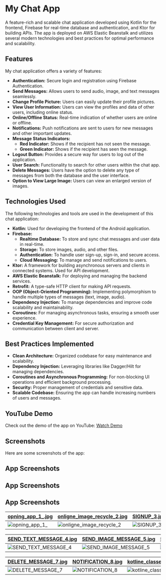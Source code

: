 # My Chat App

A feature-rich and scalable chat application developed using Kotlin for the frontend, Firebase for real-time database and authentication, and Ktor for building APIs. The app is deployed on AWS Elastic Beanstalk and utilizes several modern technologies and best practices for optimal performance and scalability.

## Features

My chat application offers a variety of features:

- **Authentication:** Secure login and registration using Firebase Authentication.
- **Send Messages:** Allows users to send audio, image, and text messages seamlessly.
- **Change Profile Picture:** Users can easily update their profile pictures.
- **View User Information:** Users can view the profiles and data of other users, including online status.
- **Online/Offline Status:** Real-time indication of whether users are online or offline.
- **Notifications:** Push notifications are sent to users for new messages and other important updates.
- **Message Status Indicators:**
  - **Red Indicator:** Shows if the recipient has not seen the message.
  - **Green Indicator:** Shows if the recipient has seen the message.
- **Logout Button:** Provides a secure way for users to log out of the application.
- **User Search:** Functionality to search for other users within the chat app.
- **Delete Messages:** Users have the option to delete any type of messages from both the database and the user interface.
- **Option to View Large Image:** Users can view an enlarged version of images.

## Technologies Used

The following technologies and tools are used in the development of this chat application:

- **Kotlin:** Used for developing the frontend of the Android application.
- **Firebase:**
  - **Realtime Database:** To store and sync chat messages and user data in real-time.
  - **Storage:** To store images, audio, and other files.
  - **Authentication:** To handle user sign-up, sign-in, and secure access.
  - **Cloud Messaging:** To manage and send notifications to users.
- **Ktor:** A framework for building asynchronous servers and clients in connected systems. Used for API development.
- **AWS Elastic Beanstalk:** For deploying and managing the backend services.
- **Retrofit:** A type-safe HTTP client for making API requests.
- **OOP (Object-Oriented Programming):** Implementing polymorphism to handle multiple types of messages (text, image, audio).
- **Dependency Injection:** To manage dependencies and improve code scalability and maintainability.
- **Coroutines:** For managing asynchronous tasks, ensuring a smooth user experience.
- **Credential Key Management:** For secure authorization and communication between client and server.

## Best Practices Implemented

- **Clean Architecture:** Organized codebase for easy maintenance and scalability.
- **Dependency Injection:** Leveraging libraries like Dagger/Hilt for managing dependencies.
- **Coroutines and Asynchronous Programming:** For non-blocking UI operations and efficient background processing.
- **Security:** Proper management of credentials and sensitive data.
- **Scalable Codebase:** Ensuring the app can handle increasing numbers of users and messages.

## YouTube Demo

Check out the demo of the app on YouTube: [Watch Demo](https://youtu.be/llaznWZZKGc)

## Screenshots

Here are some screenshots of the app:
## App Screenshots

## App Screenshots

## App Screenshots

| [opning_app_1_.jpg](images/opning_app_1_.jpg) | [onligne_image_recycle_2.jpg](images/onligne_image_recycle_2.jpg) | [SIGNUP_3.jpg](images/SIGNUP_3.jpg) |
|-----------------------------------------------|---------------------------------------------------------------|-----------------------------------|
| ![opning_app_1_](images/opning_app_1_.jpg) | ![onligne_image_recycle_2](images/onligne_image_recycle_2.jpg) | ![SIGNUP_3](images/SIGNUP_3.jpg) |

| [SEND_TEXT_MESSAGE_4.jpg](images/SEND_TEXT_MESSAGE_4.jpg) | [SEND_IMAGE_MESSAGE_5.jpg](images/SEND_IMAGE_MESSAGE_5.jpg) | [SEND_AUDIO_MESSAGE_6.jpg](images/SEND_AUDIO_MESSAGE_6.jpg) |
|--------------------------------------------------------|---------------------------------------------------------|------------------------------------------------------|
| ![SEND_TEXT_MESSAGE_4](images/SEND_TEXT_MESSAGE_4.jpg) | ![SEND_IMAGE_MESSAGE_5](images/SEND_IMAGE_MESSAGE_5.jpg) | ![SEND_AUDIO_MESSAGE_6](images/SEND_AUDIO_MESSAGE_6.jpg) |

| [DELETE_MESSAGE_7.jpg](images/DELETE_MESSAGE_7.jpg) | [NOTIFICATION_8.jpg](images/NOTIFICATION_8.jpg) | [kotline_classes_structure_chat_9.png](images/kotline_classes_structure_chat_9.png) |
|----------------------------------------------------|--------------------------------------------------|--------------------------------------------------------------------------------------|
| ![DELETE_MESSAGE_7](images/DELETE_MESSAGE_7.jpg) | ![NOTIFICATION_8](images/NOTIFICATION_8.jpg) | ![kotline_classes_structure_chat_9](images/kotline_classes_structure_chat_9.png) |
